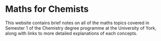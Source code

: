# Maths for Chemists

This website contains brief notes on all of the maths topics covered in Semester 1 of the Chemistry degree programme at the University of York, along with links to more detailed explanations of each concepts.
